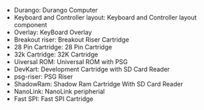 * Durango: Durango Computer
*  Keyboard and Controller layout: Keyboard and Controller layout component
* Overlay: KeyBoard Overlay
* Breakout riser: Breakout Riser Cartridge
* 28 Pin Cartridge: 28 Pin Cartridge
* 32k Cartridge: 32K Cartridge
* Uiversal ROM: Universal ROM with PSG
* DevKart: Development Cartridge with SD Card Reader
* psg-riser: PSG Riser
* ShadowRam: Shadow Ram Cartridge With SD Card Reader
* NanoLink: NanoLink peripherial
* Fast SPI: Fast SPI Cartridge
